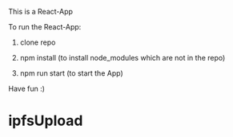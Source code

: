 This is a React-App

To run the React-App:

1. clone repo

2. npm install (to install node_modules which are not in the repo)

3. npm run start (to start the App)

Have fun :)

# ipfsUpload
